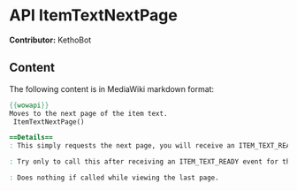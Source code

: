 # API ItemTextNextPage

**Contributor:** KethoBot

## Content

The following content is in MediaWiki markdown format:

```mediawiki
{{wowapi}}
Moves to the next page of the item text.
 ItemTextNextPage()

==Details==
: This simply requests the next page, you will receive an ITEM_TEXT_READY event when the new page is ready.

: Try only to call this after receiving an ITEM_TEXT_READY event for the current page, and don't call it IN the event handler for that event, things get a little odd (Looks like a synchronization issue in the client) and your page cache might get corrupted.

: Does nothing if called while viewing the last page.
```